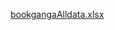 [bookgangaAlldata.xlsx](https://github.com/samirsawarkar/Exceldownload/files/11583756/bookgangaAlldata.xlsx)

